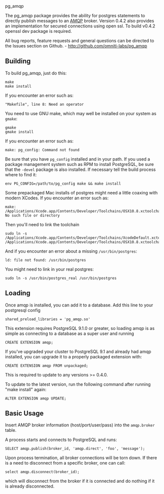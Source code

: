 pg_amqp

The pg_amqp package provides the ability for postgres statements to directly
publish messages to an [AMQP](http://www.amqp.org/) broker. Version 0.4.2 also provides an implementation 
for secured connections using open ssl. To build v0.4.2 openssl dev package is required.

All bug reports, feature requests and general questions can be directed to the Issues section on Github. - http://github.com/omniti-labs/pg_amqp


Building
--------

To build pg_amqp, just do this:

    make
    make install

If you encounter an error such as:

    "Makefile", line 8: Need an operator

You need to use GNU make, which may well be installed on your system as
`gmake`:

    gmake
    gmake install

If you encounter an error such as:

    make: pg_config: Command not found

Be sure that you have `pg_config` installed and in your path. If you used a
package management system such as RPM to install PostgreSQL, be sure that the
`-devel` package is also installed. If necessary tell the build process where
to find it:

    env PG_CONFIG=/path/to/pg_config make && make install

Some prepackaged Mac installs of postgres might need a little coaxing with
modern XCodes.  If you encounter an error such as:

    make: /Applications/Xcode.app/Contents/Developer/Toolchains/OSX10.8.xctoolchain/usr/bin/cc: No such file or directory

Then you'll need to link the toolchain

    sudo ln -s /Applications/Xcode.app/Contents/Developer/Toolchains/XcodeDefault.xctoolchain /Applications/Xcode.app/Contents/Developer/Toolchains/OSX10.8.xctoolchain

And if you encounter an error about a missing `/usr/bin/postgres`:

    ld: file not found: /usr/bin/postgres

You might need to link in your real postgres:

    sudo ln -s /usr/bin/postgres_real /usr/bin/postgres

Loading
-------

Once amqp is installed, you can add it to a database. Add this line to your
postgresql config

    shared_preload_libraries = 'pg_amqp.so'

This extension requires PostgreSQL 9.1.0 or greater, so loading amqp is as simple
as connecting to a database as a super user and running 

    CREATE EXTENSION amqp;

If you've upgraded your cluster to PostgreSQL 9.1 and already had amqp
installed, you can upgrade it to a properly packaged extension with:

    CREATE EXTENSION amqp FROM unpackaged;

This is required to update to any versions >= 0.4.0.

To update to the latest version, run the following command after running "make install" again:

    ALTER EXTENSION amqp UPDATE;

Basic Usage
-----------

Insert AMQP broker information (host/port/user/pass) into the
`amqp.broker` table.

A process starts and connects to PostgreSQL and runs:

    SELECT amqp.publish(broker_id, 'amqp.direct', 'foo', 'message');

Upon process termination, all broker connections will be torn down.
If there is a need to disconnect from a specific broker, one can call:

    select amqp.disconnect(broker_id);

which will disconnect from the broker if it is connected and do nothing
if it is already disconnected.

